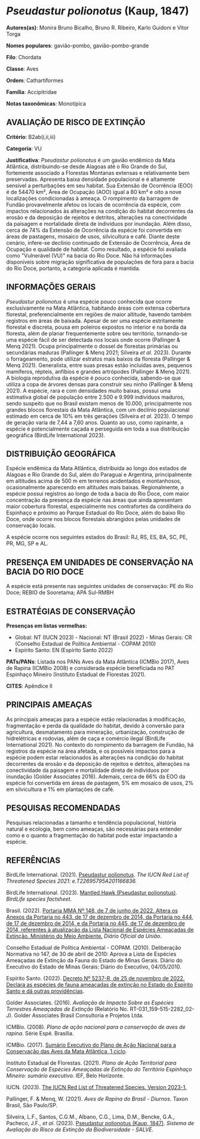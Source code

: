 # *Pseudastur polionotus* (Kaup, 1847)

**Autores(as)**: Monira Bruno Bicalho, Bruno R. Ribeiro, Karlo Guidoni e Vitor Torga

**Nomes populares**: gavião-pombo, gavião-pombo-grande

**Filo**: Chordata

**Classe**: Aves

**Ordem**: Cathartiformes

**Família**: Accipitridae

**Notas taxonômicas**: Monotípica

## AVALIAÇÃO DE RISCO DE EXTINÇÃO

**Critério**: B2ab(i,ii,iii)

**Categoria**: VU

**Justificativa**: *Pseudastur polionotus* é um gavião endêmico da Mata Atlântica, distribuindo-se desde Alagoas até o Rio Grande do Sul, fortemente associado a Florestas Montanas extensas e relativamente bem preservadas. Apresenta baixa densidade populacional e é altamente sensível a perturbações em seu habitat. Sua Extensão de Ocorrência (EOO) é de 54470 km², Área de Ocupação (AOO) igual a 80 km² e oito a nove localizações condicionadas à ameaça. O rompimento da barragem de Fundão provavelmente afetou os locais de ocorrência da espécie, com impactos relacionados às alterações na condição do habitat decorrentes da erosão e da deposição de rejeitos e detritos, alterações na conectividade da paisagem e mortalidade direta de indivíduos por inundação. Além disso, cerca de 74% da Extensão de Ocorrência da espécie foi convertida em áreas de pastagens, mosaico de usos, silvicultura e café. Diante deste cenário, infere-se declínio continuado de
Extensão de Ocorrência, Área de Ocupação e qualidade de habitat. Como resultado, a espécie foi avaliada como "Vulnerável (VU)" na bacia do Rio Doce. Não há informações disponíveis sobre migração significativa de populações de fora para a bacia do Rio Doce, portanto, a categoria aplicada é mantida.

## INFORMAÇÕES GERAIS

*Pseudastur polionotus* é uma espécie pouco conhecida que ocorre exclusivamente na Mata Atlântica, habitando áreas com extensa cobertura florestal, preferencialmente em regiões de maior altitude, havendo também registros em áreas de baixada. Apesar de ser uma espécie estritamente florestal e discreta, pousa em poleiros expostos no interior e na borda da floresta, além de planar frequentemente sobre seu território, tornando-se uma espécie fácil de ser detectada nos locais onde ocorre (Pallinger & Menq 2021). Ocupa principalmente o dossel de florestas primárias ou secundárias maduras (Pallinger & Menq 2021; Silveira *et al.* 2023). Durante o forrageamento, pode utilizar estratos mais baixos da floresta (Pallinger & Menq 2021). Generalista, entre suas presas estão incluídas aves, pequenos mamíferos, répteis, anfíbios e grandes artrópodes (Pallinger & Menq 2021). A biologia reprodutiva da espécie é pouco conhecida, sabendo-se que utiliza a copa de árvores densas
para construir seu ninho (Pallinger & Menq 2021). A espécie, rara e com densidades muito baixas, possui uma estimativa global de população entre 2.500 e 9.999 indivíduos maduros, sendo suspeito que no Brasil existam menos de 10.000, principalmente nos grandes blocos florestais da Mata Atlântica, com um declínio populacional estimado em cerca de 10% em três gerações (Silveira *et al.* 2023). O tempo de geração varia de 7,44 a 7,60 anos. Quanto ao uso, como rapinante, a espécie é potencialmente caçada e perseguida em toda a sua distribuição geográfica (BirdLife International 2023).

## DISTRIBUIÇÃO GEOGRÁFICA

Espécie endêmica da Mata Atlântica, distribuída ao longo dos estados de Alagoas e Rio Grande do Sul, além do Paraguai e Argentina, principalmente em altitudes acima de 500 m em terrenos acidentados e montanhosos, ocasionalmente aparecendo em altitudes mais baixas.  Regionalmente, a espécie possui registros ao longo de toda a bacia do Rio Doce, com maior concentração da presença da espécie nas áreas que ainda apresentam maior cobertura florestal, especialmente nos contrafortes da cordilheira do Espinhaço e próximo ao Parque Estadual do Rio Doce, além do baixo Rio Doce, onde ocorre nos blocos florestais abrangidos pelas unidades de conservação locais.

A espécie ocorre nos seguintes estados do Brasil: RJ, RS, ES, BA, SC, PE, PR, MG, SP e AL.

## PRESENÇA EM UNIDADES DE CONSERVAÇÃO NA BACIA DO RIO DOCE

A espécie está presente nas seguintes unidades de conservação: PE do Rio Doce; REBIO de Sooretama; APA Sul-RMBH

## ESTRATÉGIAS DE CONSERVAÇÃO

**Presenças em listas vermelhas:**

-   Global: NT (IUCN 2023) -   Nacional: NT (Brasil 2022) -   Minas Gerais: CR (Conselho Estadual de Política Ambiental - COPAM
    2010)
-   Espírito Santo: EN (Espírito Santo 2022)

**PATs/PANs**: Listada nos PANs Aves da Mata Atlântica (ICMBio 2017), Aves de Rapina (ICMBio 2008) e considerada espécie beneficiada no PAT Espinhaço Mineiro (Instituto Estadual de Florestas 2021).

**CITES**: Apêndice II

## PRINCIPAIS AMEAÇAS

As principais ameaças para a espécie estão relacionadas à modificação, fragmentação e perda da qualidade do habitat, devido à conversão para agricultura, desmatamento para mineração, urbanização, construção de hidrelétricas e rodovias, além de caça e comércio ilegal (BirdLife International 2021). No contexto do rompimento da barragem de Fundão, há registros da espécie na área afetada, e os possíveis impactos para a espécie podem estar relacionados às alterações na condição do habitat decorrentes da erosão e da deposição de rejeitos e detritos, alterações na conectividade da paisagem e mortalidade direta de indivíduos por inundação (Golder Associates 2016). Ademais, cerca de 66% da EOO da espécie foi convertida em áreas de pastagem, 5% em mosaico de usos, 2% em silvicultura e 1% em plantações de café.

## PESQUISAS RECOMENDADAS

Pesquisas relacionadas a tamanho e tendência populacional, história natural e ecologia, bem como ameaças, são necessárias para entender como e o quanto a fragmentação do habitat pode estar impactando a espécie.

## REFERÊNCIAS

BirdLife International. (2021). [Pseudastur polionotus](https://dx.doi.org/10.2305/IUCN.UK.2021-3.RLTS.T22695795A201166836.en).  *The IUCN Red List of Threatened Species 2021: e.T22695795A201166836.*

BirdLife International. (2023). [Mantled Hawk (Pseudastur polionotus)](http://datazone.birdlife.org/species/factsheet/22695795).  *BirdLife species factsheet*.

Brasil. (2022). [Portaria MMA Nº 148, de 7 de junho de 2022. Altera os Anexos da Portaria no 443, de 17 de dezembro de 2014, da Portaria no 444, de 17 de dezembro de 2014, e da Portaria no 445, de 17 de dezembro de 2014, referentes à atualização da Lista Nacional de Espécies Ameaçadas de Extinção. Ministério do Meio Ambiente.](https://in.gov.br/en/web/dou/-/portaria-mma-n-148-de-7-de-junho-de-2022-406272733) *Diário Oficial da União*.

Conselho Estadual de Política Ambiental - COPAM. (2010). Deliberação Normativa no 147, de 30 de abril de 2010: Aprova a Lista de Espécies Ameaçadas de Extinção da Fauna do Estado de Minas Gerais. Diário do Executivo do Estado de Minas Gerais: Diário do Executivo, 04/05/2010.

Espírito Santo. (2022). [Decreto Nº 5237-R, de 25 de novembro de 2022.  Declara as espécies de fauna ameaçadas de extinção no Estado do Espírito Santo e dá outras providências](https://iema.es.gov.br/Media/iema/FAUNA/Decreto%205237-R_2022_25-Nov%20-%20Fauna%20(s-peixes)%20-%20Lista%20de%20Esp%C3%A9cies%20Amea%C3%A7adas%20de%20Extin%C3%A7%C3%A3o.pdf).

Golder Associates. (2016). *Avaliação de Impacto Sobre as Espécies Terrestres Ameaçadas de Extinção* (Relatório No.  RT-031_159-515-2282_02-J). Golder Associates Brasil Consultoria e Projetos Ltda.

ICMBio. (2008). *Plano de ação nacional para a conservação de aves de rapina*. Série Espé. Brasília.

ICMBio. (2017). [Sumário Executivo do Plano de Ação Nacional para a Conservação das Aves da Mata Atlântica, 1 ciclo](https://www.gov.br/icmbio/pt-br/assuntos/biodiversidade/pan/pan-aves-da-mata-atlantica).

Instituto Estadual de Florestas. (2021). *Plano de Ação Territorial para Conservação de Espécies Ameaçadas de Extinção do Território Espinhaço Mineiro: sumário executivo*. IEF, Belo Horizonte.

IUCN. (2023). [The IUCN Red List of Threatened Species. Version 2023-1.](https://www.iucnredlist.org.)

Pallinger, F. & Menq, W. (2021). *Aves de Rapina do Brasil - Diurnos*.  Taxon Brasil, São Paulo/SP.

Silveira, L.F., Santos, C.G.M., Albano, C.G., Lima, D.M., Bencke, G.A., Pacheco, J.F., *et al.* (2023). [Pseudastur polionotus (Kaup, 1847)](https://salve.icmbio.gov.br/). *Sistema de Avaliação do Risco de Extinção da Biodiversidade - SALVE*.
